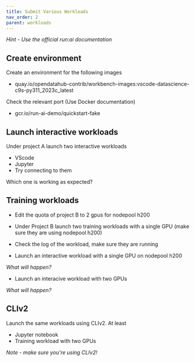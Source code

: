 ```yaml
---
title: Submit Various Workloads
nav_order: 2
parent: workloads
---
```


*Hint - Use the official run:ai documentation*

## Create environment

Create an environment for the following images

- quay.io/opendatahub-contrib/workbench-images:vscode-datascience-c9s-py311_2023c_latest

Check the relevant port (Use Docker documentation)

- gcr.io/run-ai-demo/quickstart-fake

## Launch interactive workloads

Under project A launch two interactive workloads

- VScode
- Jupyter
- Try connecting to them

Which one is working as expected?

## Training workloads

- Edit the quota of project B to 2 gpus for nodepool h200
- Under Project B launch two training workloads with a single GPU (make sure they are using nodepool h200)
- Check the log of the workload, make sure they are running

- Launch an interactive workload with a single GPU on nodepool h200

*What will happen?*

- Launch an interacive workload with two GPUs

*What will happen?*

## CLIv2

Launch the same workloads using CLIv2. At least 

- Jupyter notebook
- Training workload with two GPUs

*Note - make sure you're using CLIv2!*


